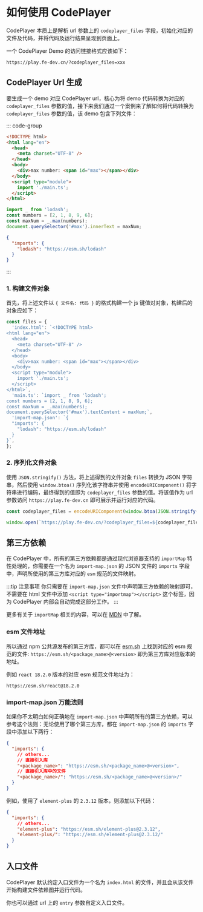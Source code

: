 # 如何使用 CodePlayer

CodePlayer 本质上是解析 url 参数上的 `codeplayer_files` 字段，初始化对应的文件及代码，并将代码及运行结果呈现到页面上。

一个 CodePlayer Demo 的访问链接格式应该如下：

```
https://play.fe-dev.cn/?codeplayer_files=xxx
```

## CodePlayer Url 生成

要生成一个 demo 对应 CodePlayer url，核心为将 demo 代码转换为对应的 `codeplayer_files` 参数的值，接下来我们通过一个案例来了解如何将代码转换为 `codeplayer_files` 参数的值，该 demo 包含下列文件：

::: code-group

```html [index.html]
<!DOCTYPE html>
<html lang="en">
  <head>
    <meta charset="UTF-8" />
  </head>
  <body>
    <div>max number: <span id="max"></span></div>
  </body>
  <script type="module">
    import './main.ts';
  </script>
</html>
```

```ts [main.ts]
import _ from 'lodash';
const numbers = [2, 1, 8, 9, 6];
const maxNum = _.max(numbers);
document.querySelector('#max').innerText = maxNum;
```

```json [import-map.json]
{
  "imports": {
    "lodash": "https://esm.sh/lodash"
  }
}
```

:::

### 1. 构建文件对象

首先，将上述文件以 `{ 文件名: 代码 }` 的格式构建一个 js 键值对对象，构建后的对象应如下：

```js
const files = {
  'index.html': `<!DOCTYPE html>
<html lang="en">
  <head>
    <meta charset="UTF-8" />
  </head>
  <body>
    <div>max number: <span id="max"></span></div>
  </body>
  <script type="module">
    import './main.ts';
  </script>
</html>`,
  'main.ts': `import _ from 'lodash';
const numbers = [2, 1, 8, 9, 6];
const maxNum = _.max(numbers);
document.querySelector('#max').textContent = maxNum;`,
  'import-map.json': `{
  "imports": {
    "lodash": "https://esm.sh/lodash"
  }
}`,
};
```

### 2. 序列化文件对象

使用 `JSON.stringify()` 方法，将上述得到的文件对象 `files` 转换为 JSON 字符串，然后使用 `window.btoa()` 序列化该字符串并使用 `encodeURIComponent()` 将字符串进行编码，最终得到的值即为 `codeplayer_files` 参数的值。将该值作为 url 参数访问 `https://play.fe-dev.cn` 即可展示并运行对应的代码。

```js
const codeplayer_files = encodeURIComponent(window.btoa(JSON.stringify(files)));

window.open(`https://play.fe-dev.cn/?codeplayer_files=${codeplayer_files}`);
```

## 第三方依赖

在 CodePlayer 中，所有的第三方依赖都是通过现代浏览器支持的 `importMap` 特性处理的，你需要在一个名为 `import-map.json` 的 JSON 文件的 `imports` 字段中，声明所使用的第三方库对应的 `esm` 规范的文件映射。

:::tip 注意事项
你只需要在 `import-map.json` 文件中声明第三方依赖的映射即可，不需要在 html 文件中添加 `<script type="importmap"></script>` 这个标签，因为 CodePlayer 内部会自动完成这部分工作。
:::

更多有关于 `importMap` 相关的内容，可以在 [MDN](https://developer.mozilla.org/zh-CN/docs/Web/HTML/Element/script/type/importmap) 中了解。

### esm 文件地址

所以通过 npm 公共源发布的第三方库，都可以在 [esm.sh](https://esm.sh) 上找到对应的 esm 规范的文件: `https://esm.sh/<package_name>@<version>` 即为第三方库对应版本的地址。

例如 `react 18.2.0` 版本的对应 esm 规范文件地址为：

```
https://esm.sh/react@18.2.0
```

### import-map.json 万能法则

如果你不太明白如何正确地在 `import-map.json` 中声明所有的第三方依赖，可以参考这个法则：无论使用了哪个第三方库，都在 `import-map.json` 的 `imports` 字段中添加以下两行：

```json
{
  "imports": {
    // others...
    // 直接引入库
    "<package_name>": "https://esm.sh/<package_name>@<version>",
    // 直接引入库中的文件
    "<package_name>/": "https://esm.sh/<package_name>@<version>/"
  }
}
```

例如，使用了 `element-plus` 的 `2.3.12` 版本，则添加以下代码：

```json
{
  "imports": {
    // others...
    "element-plus": "https://esm.sh/element-plus@2.3.12",
    "element-plus/": "https://esm.sh/element-plus@2.3.12/"
  }
}
```

## 入口文件

CodePlayer 默认约定入口文件为一个名为 `index.html` 的文件，并且会从该文件开始构建文件依赖图并运行代码。

你也可以通过 url 上的 `entry` 参数自定义入口文件。
